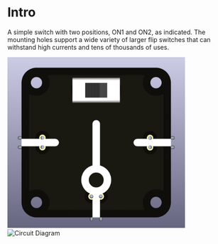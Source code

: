 # Intro  
A simple switch with two positions, ON1 and ON2, as indicated. The mounting holes support a wide variety of larger flip switches that can withstand high currents and tens of thousands of uses. 

<img src="component_switch-toggle-On1-On2_THT_TOP.png" alt="Circuit Diagram" width="400"> <img src="component_switch-toggle-On1-On2_THT_THT_BOTTOM.png" alt="Circuit Diagram" width="400">